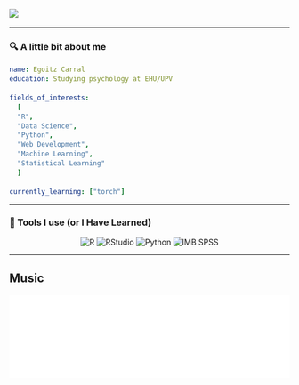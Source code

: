 ![](https://capsule-render.vercel.app/api?text=Hello!&animation=fadeIn&type=waving&color=auto&height=100)

---

### 🔍 A little bit about me

```yaml
name: Egoitz Carral
education: Studying psychology at EHU/UPV

fields_of_interests:
  [
  "R",
  "Data Science",
  "Python",
  "Web Development",
  "Machine Learning",
  "Statistical Learning"
  ]

currently_learning: ["torch"]
```

---

### 📡 Tools I use (or I Have Learned)

<p align="center">
<img
src="https://cdn.jsdelivr.net/gh/devicons/devicon/icons/r/r-original.svg" alt="R" width="45" height="45"/>
<img
src="https://cdn.jsdelivr.net/gh/devicons/devicon/icons/rstudio/rstudio-original.svg" alt="RStudio" width="45" height="45"/>
<img
src="https://cdn.jsdelivr.net/gh/devicons/devicon/icons/python/python-plain.svg" alt="Python" width="45" height="45"/>
<img
src="https://cdn.jsdelivr.net/gh/devicons/devicon/icons/spss/spss-original.svg" alt="IMB SPSS" width="45" height="45"/>
</p>

---

## Music

<p align="center">
<img
src="https://github.com/lowlighter/metrics/blob/examples/metrics.plugin.music.playlist.svg"/>
